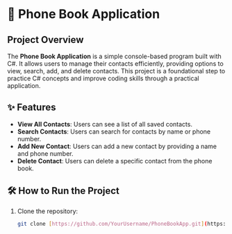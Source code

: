# 📱 Phone Book Application

## Project Overview
The **Phone Book Application** is a simple console-based program built with C#. It allows users to manage their contacts efficiently, providing options to view, search, add, and delete contacts. This project is a foundational step to practice C# concepts and improve coding skills through a practical application.

## ✨ Features
- **View All Contacts**: Users can see a list of all saved contacts.
- **Search Contacts**: Users can search for contacts by name or phone number.
- **Add New Contact**: Users can add a new contact by providing a name and phone number.
- **Delete Contact**: Users can delete a specific contact from the phone book.

## 🛠️ How to Run the Project
1. Clone the repository:
   ```bash
   git clone [https://github.com/YourUsername/PhoneBookApp.git](https://github.com/cs-internship/cs-internship-spec.git)
